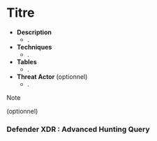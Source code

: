 # Titre

- **Description**
    - .         
- **Techniques** 
   - .
 - **Tables**
   - .
 - **Threat Actor** (optionnel)
   - .       
  
> [!NOTE]
> (optionnel)


### Defender XDR : Advanced Hunting Query 
```KQL















```
